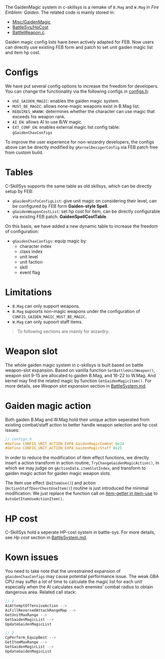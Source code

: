 The GaidenMagic system in c-skillsys is a remake of `B.Mag` and `W.Mag` in *Fire Emblem: Gaiden*. The related code is mainly stored in:

- [Misc/GaidenMagic](../Kernel/Wizardry/Misc/GaidenMagic)
- [BattleSys/HpCost](../Kernel/Wizardry/Core/BattleSys/HpCost)
- [BattleWeapon.c](../Kernel/Wizardry/Core/BattleSys/Source/BattleWeapon.c).

Gaiden magic config lists have been actively adapted for FEB. Now users can directly use existing FEB form and patch to set unit gaiden magic list and item hp cost.

# Configs

We have put several config options to increase the freedom for developers. You can change the functionality via the following configs in [configs.h](../include/Configs/configs.h):

- `USE_GAIDEN_MAGIC`: enables the gaiden magic system.
- `MUST_BE_MAGIC`: allows none-magic weapons exist in B.Mag list.
- `REQUIRES_WRANK`: determines whether the character can use magic that exceeds his weapon rank.
- `AI_EN`: allows AI to use B/W magic.
- `EXT_CONF_EN`: enables external magic list config table: `gGaidenChaxConfigs`

To improve the user experience for non-wizardry developers, the configs above can be directly modified by `gKernelDesigerConfig` via FEB patch free from custom build.

# Tables

C-SkillSys supports the same table as old skillsys, which can be directly setup by FEB:

- `gGaidenPinfoConfigList`: give unit magic on considering their level, can be configured by FEB form **Gaiden-style Spell**.
- `gGaidenWeaponCostList`: set hp cost for item, can be directly configurable via existing FEB patch: **GaidenSpellCostTable**.

On this basis, we have added a new dynamic table to increase the freedom of configuration:

- `gGaidenChaxConfigs`: equip magic by:
	- character index
	- class index
	- unit level
	- unit faction
	- skill
	- event flag

# Limitations
- `B.Mag` can only support weapons.
- `B.Mag` supoorts non-magic weapons under the configuration of `CONFIG_GAIDEN_MAGIC_MUST_BE_MAGIC`.
- `W.Mag` can only supoort staff items.

> To following sections are mainly for wizardry.

# Weapon slot

The whole gaiden magic system in c-skillsys is built based on battle weapon-slot expansion. Based on vanilla function `SetBattleUnitWeapon()`, weapon slot 9-15 are allocated to gaiden B.Mag, and 16-22 to W.Mag. And kernel may find the related magic by function `GetGaidenMagicItem()`. For more details, see *Weapon slot expansion* section in [BattleSystem.md](./BattleSystem.md).

# Gaiden magic action

Both gaiden B.Mag and W.Mag hold their unique action seperated from existing combat/staff action to better handle weapon selection and hp cost issues:

```c
// configs.h
#define CONFIG_UNIT_ACTION_EXPA_GaidenMagicCombat 0x24
#define CONFIG_UNIT_ACTION_EXPA_GaidenMagicStaff 0x25
```

In order to reduce the modification of item effect functions, we directly insert a action transform in action routine, `TryChangeGaidenMagicAction()`, in which we may judge on `gActionData.itemSlotIndex`, and transform to gaiden magic action for gaiden magic weapon slots.

The item use effect (`DoItemUse()`) and action (`ActionStaffDoorChestUseItem()`) routine is just introduced the minimal modification: We just replace the function call on [item-getter in item-use](https://github.com/MokhaLeee/fireemblem8u/blob/master/src/bmitemuse.c#L296) to `AutoGetItemUseActionItem()`.

# HP cost

C-SkillSys hold a seperate HP-cost system in battle-sys. For more details, see *Hp cost* section in [BattleSystem.md](./BattleSystem.md).

# Kown issues

You need to take note that the unrestrained expansion of `gGaidenChaxConfigs` may cause potential performance issue. The weak GBA CPU may suffer a lot of time to calculate the magic list for each unit especially when the AI ​​calculates each enemies' combat radius to obtain dangerous area. Related call stack:

```c
// 1
AiAttemptOffensiveAction -->
AiFillReversedAttackRangeMap -->
GetUnitMaxRange -->
GetGaidenMagicList -->
UpdateGaidenMagicList

// 2
CpPerform_EquipBest -->
GetItemMaxRange -->
GetGaidenMagicList -->
UpdateGaidenMagicList
```
